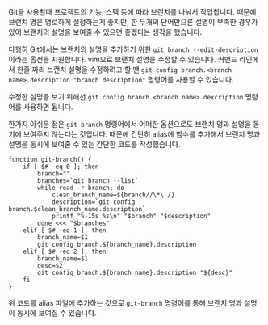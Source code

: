 Git을 사용할때 프로젝트의 기능, 스펙 등에 따라 브랜치를 나눠서 작업합니다. 때문에 브랜치 명은 명로하게 설정하는게 좋지만, 한 두개의 단어만으론 설명이 부족한 경우가 있어 브랜치의 설명을 보여줄 수 있으면 좋겠다는 생각을 했습니다.

다행히 Git에서는 브랜치의 설명을 추가하기 위한 `git branch --edit-description` 이라는 옵션을 지원합니다. vim으로 브랜치 설명을 수정할 수 있습니다. 커맨드 라인에서 한줄 짜리 브랜치 설명을 수정하려고 할 땐 `git config branch.<branch name>.description "branch description"` 명령어를 사용할 수 있습니다.

수정한 설명을 보기 위해선 `git config branch.<branch name>.dexcription` 명령어를 사용하면 됩니다.

한가지 아쉬운 점은 `git branch` 명령어에서 어떠한 옵션으로도 브랜치 명과 설명을 동기에 보여주지 않는다는 것입니다. 때문에 간단히 alias에 함수를 추가해서 브랜치 명과 설명을 동시에 보여줄 수 있는 간단한 코드를 작성했습니다.

```shell
function git-branch() {
    if [ $# -eq 0 ]; then
        branch="" 
        branches=`git branch --list`
        while read -r branch; do
            clean_branch_name=${branch//\*\ /}
            description=`git config branch.$clean_branch_name.description`
            printf "%-15s %s\n" "$branch" "$description"
        done <<< "$branches"
    elif [ $# -eq 1 ]; then
        branch_name=$1 
        git config branch.${branch_name}.description
    elif [ $# -eq 2 ]; then
        branch_name=$1
        desc=$2
        git config branch.${branch_name}.description "${desc}"
    fi  
}   
```

위 코드를 alias 파일에 추가하는 것으로 `git-branch` 명령어를 통해 브랜치 명과 설명이 동시에 보여질 수 있습니다.